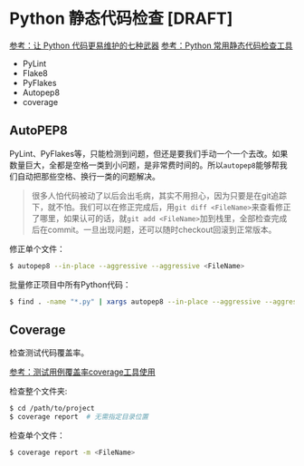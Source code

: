 # Python 静态代码检查 [DRAFT]

[参考：让 Python 代码更易维护的七种武器](https://zhuanlan.zhihu.com/p/45671766)
[参考：Python 常用静态代码检查工具](https://juejin.im/entry/5b59215d6fb9a04f90791821)

- PyLint
- Flake8
- PyFlakes
- Autopep8
- coverage


## AutoPEP8

PyLint、PyFlakes等，只能检测到问题，但还是要我们手动一个一个去改。如果数量巨大，全都是空格一类到小问题，是非常费时间的。所以`autopep8`能够帮我们自动把那些空格、换行一类的问题解决。

> 很多人怕代码被动了以后会出毛病，其实不用担心，因为只要是在git追踪下，就不怕。我们可以在修正完成后，用`git diff <FileName>`来查看修正了哪里，如果认可的话，就`git add <FileName>`加到栈里，全部检查完成后在commit。一旦出现问题，还可以随时checkout回滚到正常版本。

修正单个文件：
```sh
$ autopep8 --in-place --aggressive --aggressive <FileName>
```

批量修正项目中所有Python代码：
```sh
$ find . -name "*.py" | xargs autopep8 --in-place --aggressive --aggressive <FileName>
```


## Coverage

检查测试代码覆盖率。

[参考：测试用例覆盖率coverage工具使用](https://www.jianshu.com/p/307bcf8a6ac8)

检查整个文件夹:
```sh
$ cd /path/to/project
$ coverage report  # 无需指定目录位置
```

检查单个文件：
```sh
$ coverage report -m <FileName>
```